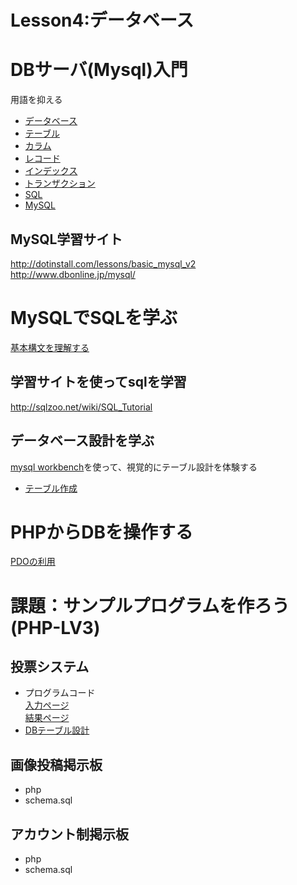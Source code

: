 Lesson4:データベース
====

# DBサーバ(Mysql)入門
用語を抑える

* [データベース](http://e-words.jp/w/%E3%83%87%E3%83%BC%E3%82%BF%E3%83%99%E3%83%BC%E3%82%B9.html)
* [テーブル](http://e-words.jp/w/%E3%83%86%E3%83%BC%E3%83%96%E3%83%AB.html)
* [カラム](http://e-words.jp/w/%E5%88%97.html)
* [レコード](http://e-words.jp/w/%E3%83%AC%E3%82%B3%E3%83%BC%E3%83%89.html)
* [インデックス](http://e-words.jp/w/%E3%82%A4%E3%83%B3%E3%83%87%E3%83%83%E3%82%AF%E3%82%B9.html)
* [トランザクション](http://e-words.jp/w/%E3%83%88%E3%83%A9%E3%83%B3%E3%82%B6%E3%82%AF%E3%82%B7%E3%83%A7%E3%83%B3.html)
* [SQL](http://e-words.jp/w/SQL.html)
* [MySQL](http://e-words.jp/w/MySQL.html)

## MySQL学習サイト
<http://dotinstall.com/lessons/basic_mysql_v2>  
<http://www.dbonline.jp/mysql/>

# MySQLでSQLを学ぶ
[基本構文を理解する](http://www.dbonline.jp/mysql/ini)

## 学習サイトを使ってsqlを学習
<http://sqlzoo.net/wiki/SQL_Tutorial>

## データベース設計を学ぶ
[mysql workbench](http://dev.mysql.com/downloads/workbench/)を使って、視覚的にテーブル設計を体験する
+ [テーブル作成](http://www.dbonline.jp/mysql/table/)

# PHPからDBを操作する
[PDOの利用](http://www.phpbook.jp/tutorial/pdo/)

# 課題：サンプルプログラムを作ろう(PHP-LV3)
## 投票システム
+ プログラムコード  
[入力ページ](https://github.com/shogirin/acthouse_pg_shortclass/blob/master/practice_php/vote_Q.html)  
[結果ページ](https://github.com/shogirin/acthouse_pg_shortclass/blob/master/practice_php/vote_Q.php)  
+ [DBテーブル設計](https://github.com/shogirin/acthouse_pg_shortclass/blob/master/practice_php/vote_scame.sql)

## 画像投稿掲示板
+ php
+ schema.sql

## アカウント制掲示板
+ php
+ schema.sql
